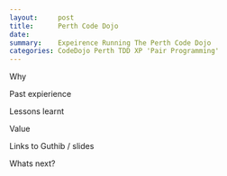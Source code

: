 ```yaml
---
layout:     post
title:      Perth Code Dojo
date:       
summary:    Expeirence Running The Perth Code Dojo
categories: CodeDojo Perth TDD XP 'Pair Programming'
---
```


Why

Past expierience

Lessons learnt

Value

Links to Guthib / slides

Whats next?